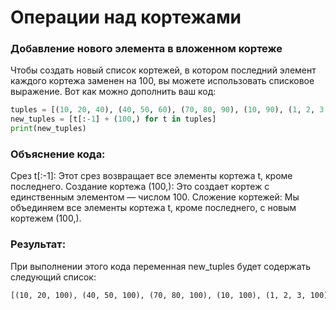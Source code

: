 # Операции над кортежами

### Добавление нового элемента в вложенном кортеже

Чтобы создать новый список кортежей, в котором последний элемент каждого кортежа заменен на 100, вы можете использовать
списковое выражение. Вот как можно дополнить ваш код:

```python
tuples = [(10, 20, 40), (40, 50, 60), (70, 80, 90), (10, 90), (1, 2, 3, 4), (5, 6, 10, 2, 1, 77)]
new_tuples = [t[:-1] + (100,) for t in tuples]
print(new_tuples)
```

### Объяснение кода:

Срез t[:-1]: Этот срез возвращает все элементы кортежа t, кроме последнего.
Создание кортежа (100,): Это создает кортеж с единственным элементом — числом 100.
Сложение кортежей: Мы объединяем все элементы кортежа t, кроме последнего, с новым кортежем (100,).

### Результат:

При выполнении этого кода переменная new_tuples будет содержать следующий список:

```html
[(10, 20, 100), (40, 50, 100), (70, 80, 100), (10, 100), (1, 2, 3, 100), (5, 6, 10, 2, 1, 100)]

```